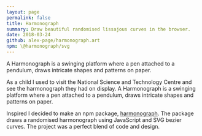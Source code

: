 ```yaml
---
layout: page
permalink: false
title: Harmonograph
summary: Draw beautiful randomised lissajous curves in the browser.
date: 2018-03-24
github: alex-page/harmonograph.art
npm: \@harmonograph/svg
---
```

A Harmonograph is a swinging platform where a pen attached to a pendulum, draws intricate shapes and patterns on paper.

As a child I used to visit the National Science and Technology Centre and see the harmonograph they had on display. A Harmonograph is a swinging platform where a pen attached to a pendulum, draws intricate shapes and patterns on paper.

Inspired I decided to make an npm package, [harmonograph](/projects/harmonograph). The package draws a randomised harmonograph using JavaScript and SVG bezier curves. The project was a perfect blend of code and design.
